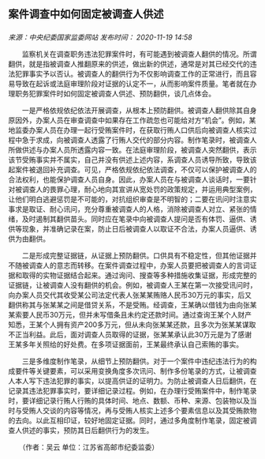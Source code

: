 ## 案件调查中如何固定被调查人供述

### 

_来源：中央纪委国家监委网站_ _发布时间： 2020-11-19 14:58_

　　监察机关在调查职务违法犯罪案件时，有可能遇到被调查人翻供的情况。所谓翻供，就是指被调查人推翻原来的供述，做出新的供述，通常是对其已经交代的违法犯罪事实予以否认。被调查人的翻供行为不仅影响调查工作的正常进行，而且容易导致在起诉或法庭审理阶段对证据的认定不一，从而影响案件质量。笔者就在办理职务犯罪案件时如何固定被调查人供述、预防翻供，谈几点体会。

　　一是严格依规依纪依法开展调查，从根本上预防翻供。被调查人翻供除其自身原因外，办案人员在审查调查中如果存在工作疏忽也可能给对方“机会”。例如，某地监委办案人员在办理一起行受贿案件时，在获取行贿人口供后向被调查人核实过程中急于求成，向被调查人透露了行贿人交代的部分内容。制作笔录时，被调查人所做供述与办案人员所透露内容一致。在法庭审理阶段，被调查人突然翻供，表示该节受贿事实并不属实，自己并没有供述上述内容，系调查人员诱导所致，导致该起案件被退回补充调查。可见，严格依规依纪依法调查，不仅可以保护被调查人的合法权利，也能保护调查人员自身。因此，办案人员在与被调查人谈话时，一要针对被调查人的畏罪心理，耐心地向其宣讲从宽处罚的政策规定，并运用典型案例，让他们明白逃避惩罚是不可能的，对抗组织审查是不明智的；二要在讯问时注意实事求是取证、耐心讯问，充分尊重被调查人的人格，消除被调查人对立、紧张的情绪，及时遏制其翻供苗头。同时应在笔录中向被调查人提问是否有体罚、逼供、诱供等现象，并准确记录在案，防止日后被调查人以取证不合法，办案人员逼供、诱供为由翻供。

　　二是形成完整证据链，从证据上预防翻供。口供具有不稳定性，但其他证据并不随被调查人的意志而转移。在案件调查过程中，办案人员要把被调查人的言词证据和取得的实物证据结合起来。通过询问、搜查等多种措施收集证据，形成完整的证据链，让被调查人没有翻供的机会。例如，被调查人王某在第一次接受讯问时，向办案人员交代其收受某公司法定代表人张某某贿赂人民币30万元的事实，后又翻供称其与张某某之间是借贷关系，不是受贿。经调查，王某确以借钱为由向张某某索要人民币30万元，但并未写借条且未约定还款时间。通过查询王某个人财产知悉，王某个人拥有资产200多万元，但从未向张某某还款，且多次为张某某谋取不正当利益。此后，面对调查人员取得的证据，张某某承认此30万元是为了感谢王某多年关照给的好处费。在多项证据面前，王某最终承认自己索贿的事实。

　　三是多维度制作笔录，从细节上预防翻供。对于一个案件中违纪违法行为的构成要件等关键要素，可以采用变换角度多次讯问、制作多份笔录的方式，让被调查人本人写下违法犯罪的事实，以提高供证的证明力。为防止被调查人日后翻供，在记录其违法犯罪事实时，要详细记录过程。例如，在办理行受贿案件中，制作笔录时，要详细记录行贿人行贿的具体时间、地点、数额、币种、来源、包装物以及当时与受贿人交谈的内容等情况，再与受贿人核实上述多个要素信息以及其受贿款物的去向。以此互相印证，较好地固定证据。同时，通过多角度制作笔录，固定被调查人供述的事实，预防其日后翻供行为的发生。

　　（作者：吴云 单位：江苏省高邮市纪委监委）
